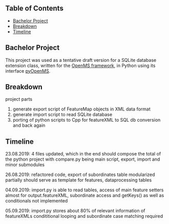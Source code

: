 ## Table of Contents

* [Bachelor Project](#Bachelor-Project)
* [Breakdown](#Breakdown)
* [Timeline](#Timeline)

## Bachelor Project

This project was used as a tentative draft version for a SQLite database extension 
class, written for the [OpenMS framework](https://www.openms.de/), in Python using
its interface [pyOpenMS](https://pyopenms.readthedocs.io/en/latest/index.html).

## Breakdown

project parts
1. generate export script of FeatureMap objects in XML data format
2. generate import script to read SQLite database
3. porting of python scripts to Cpp for featureXML to SQL db conversion and back again

## Timeline

23.08.2019: 4 files updated, which in the end should compose the total of the python project
with compare.py being main script, export, import and minor submodules 

26.08.2019: refactored code, export of subordinates table modularized partially 
should serve as template for features, dataprocessing tables

04.09.2019: import.py is able to read tables,
access of main feature setters almost for output.featureXML,
subordinate access and getKeys() as well as conditionals not implemented

05.09.2019: import.py stores about 80% of relevant information of featureXMLs
condititional looping and subordinate case matching required



